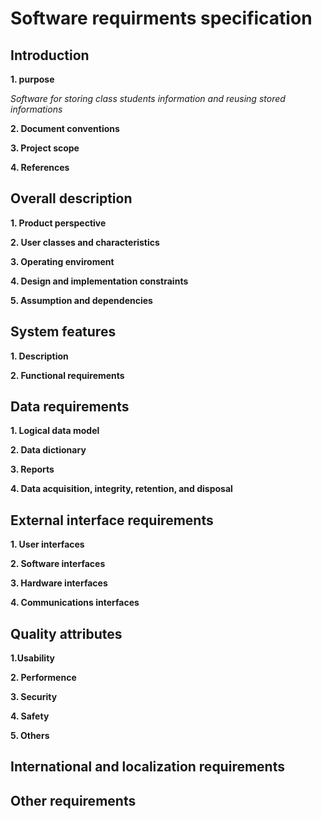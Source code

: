 # **Software requirments specification**

## **Introduction**
**1. purpose**

*Software for storing class students information and reusing stored informations*

**2. Document conventions**


**3. Project scope**

**4. References**

## **Overall description**
**1. Product perspective**

**2. User classes and characteristics**

**3. Operating enviroment**

**4. Design and implementation constraints**

**5. Assumption and dependencies**
## **System features**
**1. Description**

**2. Functional requirements**
## **Data requirements**
**1. Logical data model**

**2. Data dictionary**

**3. Reports**

**4. Data acquisition, integrity, retention, and disposal**
## **External interface requirements**
**1. User interfaces**

**2. Software interfaces**

**3. Hardware interfaces**

**4. Communications interfaces**
## **Quality attributes**
**1.Usability**

**2. Performence**

**3. Security**

**4. Safety**

**5. Others**
## **International and localization requirements**

## **Other requirements**
